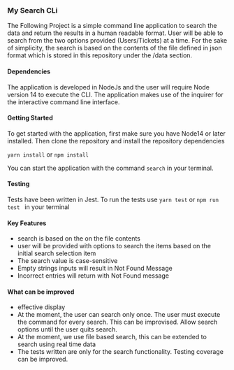 ### My Search CLi

The Following Project is a simple command line application to search the data and return the results in a human readable format. User will  be able to search from the two options provided (Users/Tickets) at a time. For the sake of simplicity, the search is based on the contents of the file defined in json format which is stored in this repository under the /data section.

#### Dependencies
The application is developed in NodeJs and the user will require Node version 14 to execute the CLI.
The application makes use of the inquirer for the interactive command line interface.


#### Getting Started
To get started with the application, first make sure you have Node14 or later installed.
Then clone the repository and install the repository dependencies

  ``` yarn install ```  or  ``` npm install  ```

You can start the application with the command  ```search``` in your terminal.

#### Testing
Tests have been written in Jest.
To run the tests  use ```yarn test```  or   ``` npm run test  ``` in your terminal

#### Key Features
- search is based on the on the file contents
- user will be provided with options to search the items based on the initial search selection item
- The search value is case-sensitive
- Empty strings inputs will result in Not Found Message
- Incorrect entries will return with Not Found message


#### What can be improved
- effective display
- At the moment, the user can search only once. The user must execute the command for every search. This can be improvised. Allow search options until the user quits search.
- At the moment, we use file based search, this can be extended to search using real time data
- The tests written are only for the search functionality. Testing coverage can be improved.
